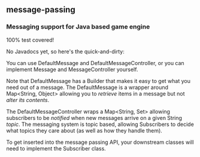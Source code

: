 ## message-passing

### Messaging support for Java based game engine

100% test covered!

No Javadocs yet, so here's the quick-and-dirty:

You can use DefaultMessage and DefaultMessageController, or you can 
implement Message and MessageController yourself.

Note that DefaultMessage has a Builder that makes it easy to get
what you need out of a message. The DefaultMessage is a wrapper around
Map<String, Object> allowing you to _retrieve_ items in a message but
not _alter its contents_.

The DefaultMessageController wraps a Map<String, Set<Subscriber>> 
allowing subscribers to be _notified_ when new messages arrive on a given
String _topic_. The messaging system is topic based, allowing Subscribers
to decide what topics they care about (as well as how they handle them).

To get inserted into the message passing API, your downstream classes
will need to implement the Subscriber class.
